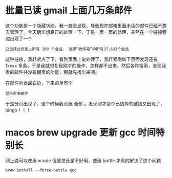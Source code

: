 # 批量已读 gmail 上面几万条邮件

这个功能是一个隐藏功能，我一直没发现，导致现在邮箱里面未读的邮件已经不想去管理了。今天确实想真正的处理一下，于是一页一页的处理，突然在一个链接旁边出现了一个  

```
已选择此页面上所有 100 个会话。 选择“收件箱”中所有37,631个会话
```

这种链接，我赶紧点了下，看到页面上说处理了，我赶紧刷新下页面发现还有 1xxxx 多条。于是我就想复现刚才的操作，怎样都不出来。然后各种搜索，发现我看的邮件并没有翻页的功能，那就先找出来吧。

在邮件列表最右边，下来菜单有个

```
显示更多邮件
```

于是分页出现了，这个时候我点选 全部 。发现刚才那个已选择的链接又出现了，bingo！！！


# macos brew upgrade 更新 gcc 时间特别长
网上说可以使用 xcode 但感觉还是不好用，使用 bottle 才真的解决了这个问题

```
brew install --force-bottle gcc
```